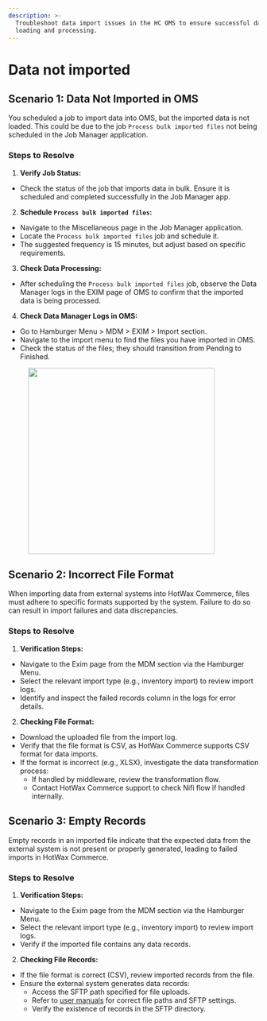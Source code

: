 ```yaml
---
description: >-
  Troubleshoot data import issues in the HC OMS to ensure successful data
  loading and processing.
---
```


# Data not imported

## Scenario 1: Data Not Imported in OMS

You scheduled a job to import data into OMS, but the imported data is not loaded. This could be due to the job `Process bulk imported files` not being scheduled in the Job Manager application.

### Steps to Resolve

1. **Verify Job Status:**

* Check the status of the job that imports data in bulk. Ensure it is scheduled and completed successfully in the Job Manager app.

2. **Schedule `Process bulk imported files`:**

* Navigate to the Miscellaneous page in the Job Manager application.
* Locate the `Process bulk imported files` job and schedule it.
* The suggested frequency is 15 minutes, but adjust based on specific requirements.

3. **Check Data Processing:**

* After scheduling the `Process bulk imported files` job, observe the Data Manager logs in the EXIM page of OMS to confirm that the imported data is being processed.

4. **Check Data Manager Logs in OMS:**

* Go to Hamburger Menu > MDM > EXIM > Import section.
* Navigate to the import menu to find the files you have imported in OMS.
* Check the status of the files; they should transition from Pending to Finished.

<figure><img src="../.gitbook/assets/Frame%20698.png" alt="" width="375"><figcaption></figcaption></figure>

## Scenario 2: Incorrect File Format

When importing data from external systems into HotWax Commerce, files must adhere to specific formats supported by the system. Failure to do so can result in import failures and data discrepancies.

### Steps to Resolve

1. **Verification Steps:**

* Navigate to the Exim page from the MDM section via the Hamburger Menu.
* Select the relevant import type (e.g., inventory import) to review import logs.
* Identify and inspect the failed records column in the logs for error details.

2. **Checking File Format:**

* Download the uploaded file from the import log.
* Verify that the file format is CSV, as HotWax Commerce supports CSV format for data imports.
* If the format is incorrect (e.g., XLSX), investigate the data transformation process:
  * If handled by middleware, review the transformation flow.
  * Contact HotWax Commerce support to check Nifi flow if handled internally.

## Scenario 3: Empty Records

Empty records in an imported file indicate that the expected data from the external system is not present or properly generated, leading to failed imports in HotWax Commerce.

### Steps to Resolve

1. **Verification Steps:**

* Navigate to the Exim page from the MDM section via the Hamburger Menu.
* Select the relevant import type (e.g., inventory import) to review import logs.
* Verify if the imported file contains any data records.

2. **Checking File Records:**

* If the file format is correct (CSV), review imported records from the file.
* Ensure the external system generates data records:
  * Access the SFTP path specified for file uploads.
  * Refer to [user manuals](data-import-errors.md) for correct file paths and SFTP settings.
  * Verify the existence of records in the SFTP directory.



<figure><img src="../.gitbook/assets/Data Not Imported (1).png" alt=""><figcaption></figcaption></figure>
